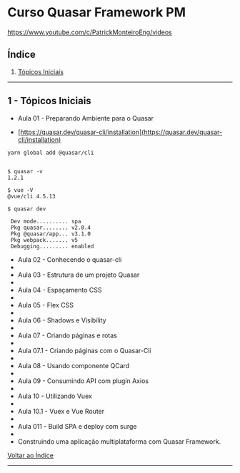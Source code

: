 # Curso Quasar Framework PM

https://www.youtube.com/c/PatrickMonteiroEng/videos

## <a name="indice">Índice</a>

1. [Tópicos Iniciais](#parte1)
---

## <a name="parte1">1 - Tópicos Iniciais </a>

- Aula 01 - Preparando Ambiente para o Quasar

- [https://quasar.dev/quasar-cli/installation](https://quasar.dev/quasar-cli/installation)

```
yarn global add @quasar/cli


$ quasar -v
1.2.1

$ vue -V
@vue/cli 4.5.13

```

```
$ quasar dev

 Dev mode.......... spa
 Pkg quasar........ v2.0.4
 Pkg @quasar/app... v3.1.0
 Pkg webpack....... v5
 Debugging......... enabled

```


- Aula 02 - Conhecendo o quasar-cli
- 
- Aula 03 - Estrutura de um projeto Quasar
- 
- Aula 04 - Espaçamento CSS
- 
- Aula 05 - Flex CSS
- 
- Aula 06 - Shadows e Visibility
- 
- Aula 07 - Criando páginas e rotas
- 
- Aula 07.1 - Criando páginas com o Quasar-Cli
- 
- Aula 08 - Usando componente QCard
- 
- Aula 09 - Consumindo API com plugin Axios
- 
- Aula 10 - Utilizando Vuex
- 
- Aula 10.1 - Vuex e Vue Router
- 
- Aula 011 - Build SPA e deploy com surge
- 
- Construindo uma aplicação multiplataforma com Quasar Framework.

[Voltar ao Índice](#indice)

---

